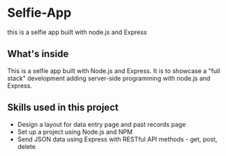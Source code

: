 # Selfie-App
this is a selfie app built with node.js and Express

## What's inside
This is a selfie app built with Node.js and Express. It is to showcase a "full stack" development adding server-side programming with node.js and Express.

## Skills used in this project
* Design a layout for data entry page and past records page
* Set up a project using Node.js and NPM
* Send JSON data using Express with RESTful API methods - get, post, delete
